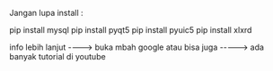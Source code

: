 Jangan lupa install : 

pip install mysql
pip install pyqt5
pip install pyuic5
pip install xlxrd

info lebih lanjut ----> buka mbah google 
atau bisa juga -----> ada banyak tutorial di youtube 
